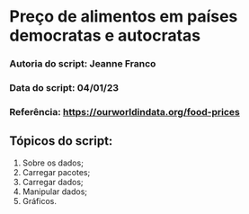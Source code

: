 # Preço de alimentos em países democratas e autocratas

### Autoria do script: Jeanne Franco
### Data do script: 04/01/23
### Referência: https://ourworldindata.org/food-prices

## Tópicos do script:

1. Sobre os dados;
2. Carregar pacotes;
3. Carregar dados;
4. Manipular dados; 
5. Gráficos.
